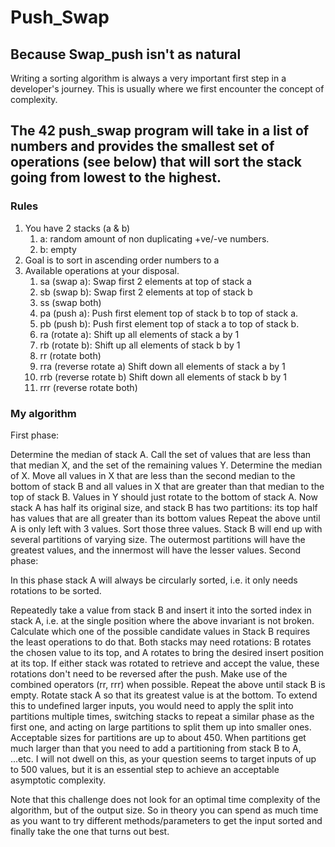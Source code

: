 # Push_Swap
## Because Swap_push isn't as natural

Writing a sorting algorithm is always a very important first step in a developer's journey. This is usually where we first encounter the concept of complexity.

The 42 push_swap program will take in a list of numbers and provides the smallest set of operations (see below) that will sort the stack going from lowest to the highest.
---

### Rules
1. You have 2 stacks (a & b)
   1. a: random amount of non duplicating +ve/-ve numbers.
   2. b: empty
2. Goal is to sort in ascending order numbers to a
3. Available operations at your disposal.
   1. sa (swap a): Swap first 2 elements at top of stack a
   2. sb (swap b): Swap first 2 elements at top of stack b
   3. ss (swap both)
   4. pa (push a): Push first element top of stack b to top of stack a.
   5. pb (push b): Push first element top of stack a to top of stack b.
   6. ra (rotate a): Shift up all elements of stack a by 1
   7. rb (rotate b): Shift up all elements of stack b by 1
   8. rr (rotate both)
   9. rra (reverse rotate a) Shift down all elements of stack a by 1
   10. rrb (reverse rotate b) Shift down all elements of stack b by 1
   11. rrr (reverse rotate both)

### My algorithm

First phase:

Determine the median of stack A. Call the set of values that are less than that median X, and the set of the remaining values Y.
Determine the median of X.
Move all values in X that are less than the second median to the bottom of stack B and all values in X that are greater than that median to the top of stack B. Values in Y should just rotate to the bottom of stack A.
Now stack A has half its original size, and stack B has two partitions: its top half has values that are all greater than its bottom values
Repeat the above until A is only left with 3 values. Sort those three values. Stack B will end up with several partitions of varying size. The outermost partitions will have the greatest values, and the innermost will have the lesser values.
Second phase:

In this phase stack A will always be circularly sorted, i.e. it only needs rotations to be sorted.

Repeatedly take a value from stack B and insert it into the sorted index in stack A, i.e. at the single position where the above invariant is not broken. Calculate which one of the possible candidate values in Stack B requires the least operations to do that. Both stacks may need rotations: B rotates the chosen value to its top, and A rotates to bring the desired insert position at its top. If either stack was rotated to retrieve and accept the value, these rotations don't need to be reversed after the push. Make use of the combined operators (rr, rrr) when possible.
Repeat the above until stack B is empty.
Rotate stack A so that its greatest value is at the bottom.
To extend this to undefined larger inputs, you would need to apply the split into partitions multiple times, switching stacks to repeat a similar phase as the first one, and acting on large partitions to split them up into smaller ones. Acceptable sizes for partitions are up to about 450. When partitions get much larger than that you need to add a partitioning from stack B to A, ...etc. I will not dwell on this, as your question seems to target inputs of up to 500 values, but it is an essential step to achieve an acceptable asymptotic complexity.

Note that this challenge does not look for an optimal time complexity of the algorithm, but of the output size. So in theory you can spend as much time as you want to try different methods/parameters to get the input sorted and finally take the one that turns out best.
